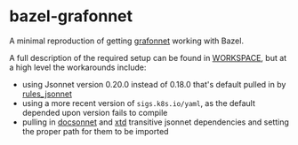 # bazel-grafonnet

A minimal reproduction of getting [grafonnet](https://github.com/grafana/grafonnet) working with Bazel.

A full description of the required setup can be found in [WORKSPACE](WORKSPACE), but at a high level the workarounds include:

- using Jsonnet version 0.20.0 instead of 0.18.0 that's default pulled in by [rules_jsonnet](https://github.com/bazelbuild/rules_jsonnet)
- using a more recent version of `sigs.k8s.io/yaml`, as the default depended upon version fails to compile
- pulling in [docsonnet](https://github.com/jsonnet-libs/docsonnet) and [xtd](https://github.com/jsonnet-libs/xtd) transitive jsonnet dependencies and setting the proper path for them to be imported
